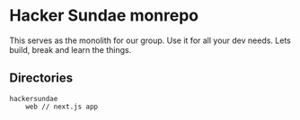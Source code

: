 # Hacker Sundae monrepo
This serves as the monolith for our group. Use it for all your dev needs. Lets build, break and learn the things.

## Directories
```
hackersundae
    web // next.js app
```

